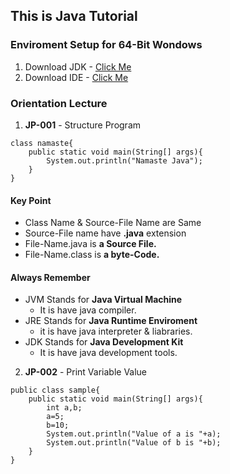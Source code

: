 ## This is Java Tutorial

### Enviroment Setup for **64-Bit Wondows**
1. Download JDK - [Click Me](https://download.oracle.com/java/19/latest/jdk-19_windows-x64_bin.exe)
2. Download IDE - [Click Me](https://code.visualstudio.com/sha/download?build=stable&os=win32-x64)

### Orientation Lecture
1. **JP-001** - Structure Program
```
class namaste{
    public static void main(String[] args){
        System.out.println("Namaste Java");
    }
}
```
#### Key Point
 - Class Name & Source-File Name are Same
 - Source-File name have **.java** extension
 - File-Name.java is **a Source File.**
 - File-Name.class is **a byte-Code.**

#### Always Remember
 - JVM Stands for **Java Virtual Machine**
    - It is have java compiler.
 - JRE Stands for **Java Runtime Enviroment**
    - it is have java interpreter & liabraries.
 - JDK Stands for **Java Development Kit**
    - It is have java development tools.

2. **JP-002** - Print Variable Value
```
public class sample{
    public static void main(String[] args){
		int a,b;
		a=5;
		b=10;
		System.out.println("Value of a is "+a);
		System.out.println("Value of b is "+b);
    }
}

```

